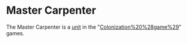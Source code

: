 # Master Carpenter

The Master Carpenter is a [unit](unit) in the "[Colonization%20%28game%29](Colonization)" games.